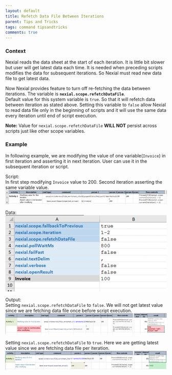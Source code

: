 ```yaml
---
layout: default
title: Refetch Data File Between Iterations
parent: Tips and Tricks
tags: command tipsandtricks
comments: true
---
```


### Context
Nexial reads the data sheet at the start of each iteration. It is little bit slower but user will get latest data each time.
It is needed when preceding scripts modifies the data for subsequent iterations. So Nexial must read new data file to get latest data.

Now Nexial provides feature to turn off re-fetching the data between iterations. The variable is 
**`nexial.scope.refetchDataFile`**. <br/>
Default value for this system variable is `true`. So that it will refetch data between iteration as stated above.
Setting this variable to `false` allow Nexial to read data file only in the beginning of scripts and it will use the same
data every iteration until end of script execution.

**Note:** Value for `nexial.scope.refetchDataFile` **WILL NOT** persist across scripts just like other scope variables.


### Example
In following example, we are modifying the value of one variable(`Invoice`) in first iteration and asserting it in next iteration.
User can use it in the subsequent iteration or script. 

Script:<br/>
In first step modifying `Invoice` value to 200. Second iteration asserting the same variable value.
![](image/RefetchDataFile_01.png)

Data:<br/>
![](image/RefetchDataFile_02.png)

Output:<br/>
Setting `nexial.scope.refetchDataFile` to `false`. We will not get latest value since we are fetching data file once before script execution.
![](image/RefetchDataFile_03.png)

Setting `nexial.scope.refetchDataFile` to `true`. Here we are getting latest value since we are fetching data file per iteration.
![](image/RefetchDataFile_04.png)
